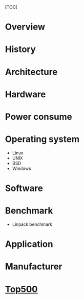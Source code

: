 [TOC]

# Overview

# History

# Architecture

# Hardware

# Power consume

# Operating system
- Linux
- UNIX
- BSD
- Windows

# Software

# Benchmark
- Linpack benchmark

# Application

# Manufacturer

# [Top500](http://top500.org/)
